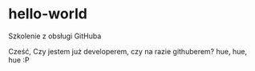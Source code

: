 # hello-world
Szkolenie z obsługi GitHuba

Cześć,
Czy jestem już developerem, czy na razie githuberem?
hue, hue, hue :P
